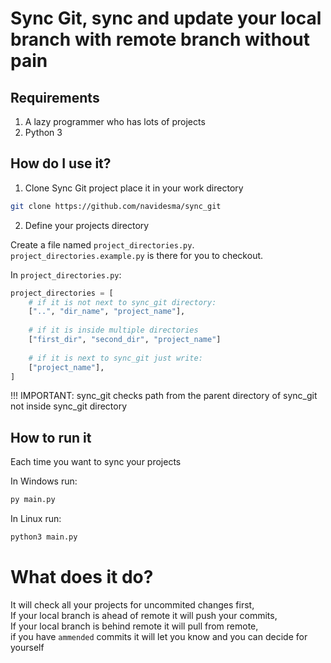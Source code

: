 # Sync Git, sync and update your local branch with remote branch without pain

## Requirements
1. A lazy programmer who has lots of projects
2. Python 3

## How do I use it?

1. Clone Sync Git project place it in your work directory

```bash
git clone https://github.com/navidesma/sync_git
```

2. Define your projects directory

Create a file named `project_directories.py`.
<br>
`project_directories.example.py` is there for you to checkout.

In `project_directories.py`:

```python
project_directories = [
    # if it is not next to sync_git directory:
    ["..", "dir_name", "project_name"],
    
    # if it is inside multiple directories
    ["first_dir", "second_dir", "project_name"]
    
    # if it is next to sync_git just write:
    ["project_name"],
]
```
!!! IMPORTANT: sync_git checks path from the parent directory of sync_git not inside sync_git directory

## How to run it

Each time you want to sync your projects

In Windows run:

```bash
py main.py
```

In Linux run:

```bash
python3 main.py
```

# What does it do?

It will check all your projects for uncommited changes first,
<br>
If your local branch is ahead of remote it will push your commits,
<br>
If your local branch is behind remote it will pull from remote,
<br>
if you have `ammended` commits it will let you know and you can decide for yourself
